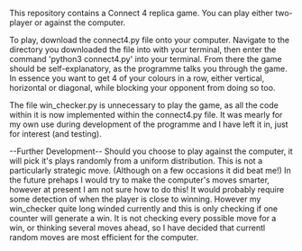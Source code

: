 This repository contains a Connect 4 replica game.
You can play either two-player or against the computer.

To play, download the connect4.py file onto your computer. 
Navigate to the directory you downloaded the file into with your terminal, then enter the command 'python3 connect4.py' into your terminal.
From there the game should be self-explanatory, as the programme talks you through the game. 
In essence you want to get 4 of your colours in a row, either vertical, horizontal or diagonal, while blocking your opponent from doing so too.

The file win_checker.py is unnecessary to play the game, as all the code within it is now implemented within the connect4.py file. 
It was mearly for my own use during development of the programme and I have left it in, just for interest (and testing).

--Further Development--
Should you choose to play against the computer, it will pick it's plays randomly from a uniform distribution. This is not a particularly strategic move. (Although on a few occasions it did beat me!)
In the future prehaps I would try to make the computer's moves smarter, however at present I am not sure how to do this!
It would probably require some detection of when the player is close to winning. However my win_checker quite long winded currently and this is only checking if one counter will generate a win.
It is not checking every possible move for a win, or thinking several moves ahead, so I have decided that currentl random moves are most efficient for the computer.
